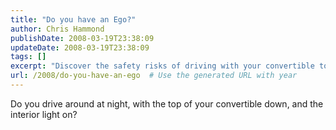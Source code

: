 ```yaml
---
title: "Do you have an Ego?"
author: Chris Hammond
publishDate: 2008-03-19T23:38:09
updateDate: 2008-03-19T23:38:09
tags: []
excerpt: "Discover the safety risks of driving with your convertible top down and interior light on at night. Stay informed for a secure ride."
url: /2008/do-you-have-an-ego  # Use the generated URL with year
---
```

<p>Do you drive around at night, with the top of your convertible down, and the interior light on?</p>

